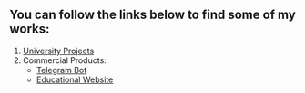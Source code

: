 ## You can follow the links below to find some of my works:
1. [University Projects](https://github.com/NutonFlash/ITMO_University)
2. Commercial Products:
   + [Telegram Bot](https://github.com/NutonFlash/Telegram_Bot)
   + [Educational Website](https://github.com/NutonFlash/Educational_Website)
